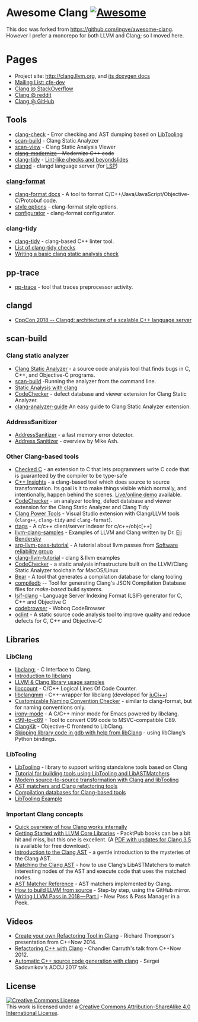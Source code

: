 # Awesome Clang [![Awesome](https://cdn.rawgit.com/sindresorhus/awesome/d7305f38d29fed78fa85652e3a63e154dd8e8829/media/badge.svg)](https://github.com/sindresorhus/awesome)

This doc was forked from https://github.com/ingve/awesome-clang. However I prefer a monorepo for both LLVM and Clang; so I moved here.

# Pages
- Project site: http://clang.llvm.org, and [its doxygen docs](https://clang.llvm.org/doxygen/index.html)
- [Mailing List: cfe-dev](http://lists.cs.uiuc.edu/mailman/listinfo/cfe-dev)
- [Clang @ StackOverflow](http://stackoverflow.com/questions/tagged/clang)
- [Clang @ reddit](https://www.reddit.com/r/Clang/)
- [Clang @ GitHub](https://github.com/topics/clang)


## Tools

- [clang-check](http://clang.llvm.org/docs/ClangCheck.html) - Error checking and AST dumping based on [LibTooling](http://clang.llvm.org/docs/LibTooling.html)
- [scan-build](http://clang-analyzer.llvm.org/) - Clang Static Analyzer
- [scan-view](http://clang-analyzer.llvm.org/) - Clang Static Analysis Viewer
- ~~[clang-modernize](http://clang.llvm.org/extra/clang-modernize.html) - Modernize C++ code~~
- [clang-tidy](http://clang.llvm.org/extra/clang-tidy.html) - [Lint-like checks and beyondslides](http://llvm.org/devmtg/2014-04/PDFs/Talks/clang-tidy%20LLVM%20Euro%202014.pdf)
- [clangd](https://clangd.llvm.org/) - clangd language server (for [LSP](https://microsoft.github.io/language-server-protocol/))

### [clang-format](http://clang.llvm.org/docs/ClangFormat.html)

- [clang-format docs](https://clang.llvm.org/docs/ClangFormat.html) - A tool to format C/C++/Java/JavaScript/Objective-C/Protobuf code.
- [style options](https://clang.llvm.org/docs/ClangFormatStyleOptions.html) - clang-format style options.
- [configurator](https://zed0.co.uk/clang-format-configurator/) -  clang-format configurator.

### clang-tidy

- [clang-tidy](https://clang.llvm.org/extra/clang-tidy/) - clang-based C++ linter tool.
- [List of clang-tidy checks](https://clang.llvm.org/extra/clang-tidy/checks/list.html)
- [Writing a basic clang static analysis check](https://bbannier.github.io/blog/2015/05/02/Writing-a-basic-clang-static-analysis-check.html)

## pp-trace

- [pp-trace](https://clang.llvm.org/extra/pp-trace.html) - tool that traces preprocessor activity.


## clangd
- [CppCon 2018 -- Clangd: architecture of a scalable C++ language server](https://www.youtube.com/watch?v=5HIyAXj1YNQ)

## scan-build

### Clang static analyzer

- [Clang Static Analyzer](https://clang-analyzer.llvm.org/index.html) - a source code analysis tool that finds bugs in C, C++, and Objective-C programs.
- [scan-build](https://clang-analyzer.llvm.org/scan-build.html) -Running the analyzer from the command line.
- [Static Analysis with clang](https://btorpey.github.io/blog/2015/04/27/static-analysis-with-clang/)
- [CodeChecker](https://github.com/Ericsson/codechecker) - defect database and viewer extension for Clang Static Analyzer.
- [clang-analyzer-guide](https://github.com/haoNoQ/clang-analyzer-guide) An easy guide to Clang Static Analyzer extension.

### AddressSanitizer

- [AddressSanitizer](https://clang.llvm.org/docs/AddressSanitizer.html) - a fast memory error detector.
- [Address Sanitizer](https://www.mikeash.com/pyblog/friday-qa-2015-07-03-address-sanitizer.html) - overview by Mike Ash.

### Other Clang-based tools
- [Checked C](https://github.com/microsoft/checkedc) - an extension to C that lets programmers write C code that is guaranteed by the compiler to be type-safe
- [C++ Insights](https://github.com/andreasfertig/cppinsights) - a clang-based tool which does source to source transformation. Its goal is it to make things visible which normally, and intentionally, happen behind the scenes. [Live/online demo](https://cppinsights.io/) available.
- [CodeChecker](https://github.com/Ericsson/codechecker) - an analyzer tooling, defect database and viewer extension for the Clang Static Analyzer and Clang Tidy
- [Clang Power Tools](https://github.com/Caphyon/clang-power-tools) - Visual Studio extension with Clang/LLVM tools (`clang++`, `clang-tidy` and `clang-format`).
- [rtags](https://github.com/Andersbakken/rtags) - A c/c++ client/server indexer for c/c++/objc[++]
- [llvm-clang-samples](https://github.com/eliben/llvm-clang-samples) - Examples of LLVM and Clang written by Dr. [Eli Bendersky](http://eli.thegreenplace.net/)
- [srg-llvm-pass-tutorial](https://github.com/delcypher/srg-llvm-pass-tutorial) - A tutorial about llvm passes from [Software reliability group](http://srg.doc.ic.ac.uk/)
- [clang-llvm-tutorial](https://github.com/lijiansong/clang-llvm-tutorial) - clang & llvm examples
- [CodeChecker](https://codechecker.readthedocs.io/en/latest/) - a static analysis infrastructure built on the LLVM/Clang Static Analyzer toolchain for MacOS/Linux
- [Bear](https://github.com/rizsotto/Bear) - A tool that generates a compilation database for clang tooling
- [compiledb](https://github.com/nickdiego/compiledb) -- Tool for generating Clang's JSON Compilation Database files for *make-based* build systems.
- [lsif-clang](https://github.com/sourcegraph/lsif-clang) - Language Server Indexing Format (LSIF) generator for C, C++ and Objective C
- [codebrowser](https://github.com/KDAB/codebrowser) - Woboq CodeBrowser
- [oclint](https://github.com/oclint) - A static source code analysis tool to improve quality and reduce defects for C, C++ and Objective-C


## Libraries

### LibClang

- [libclang:](https://clang.llvm.org/doxygen/group__CINDEX.html) -  C Interface to Clang.
- [Introduction to libclang](https://www.mikeash.com/pyblog/friday-qa-2014-01-24-introduction-to-libclang.html)
- [LLVM & Clang library usage samples](https://github.com/eliben/llvm-clang-samples)
- [lloccount](https://github.com/neolynx/lloccount) - C/C++ Logical Lines Of Code Counter.
- [libclangmm](https://github.com/cppit/libclangmm) - C++-wrapper for libclang (developed for [juCi++](https://github.com/cppit/jucipp))
- [Customizable Naming Convention Checker](https://github.com/mapbox/cncc/) - similar to clang-format, but for naming conventions only.
- [irony-mode](https://github.com/Sarcasm/irony-mode) - A C/C++ minor mode for Emacs powered by libclang.
- [c99-to-c89](https://github.com/libav/c99-to-c89/) - Tool to convert C99 code to MSVC-compatible C89.
- [ClangKit](https://github.com/macmade/ClangKit) - Objective-C frontend to LibClang.
- [Skipping library code in gdb with help from libClang](https://jefftrull.github.io/c++/gdb/python/libclang/llvm/2018/04/30/stepping-with-libclang.html) - using libClang’s Python bindings.

### LibTooling

- [LibTooling](https://clang.llvm.org/docs/LibTooling.html) - library to support writing standalone tools based on Clang
- [Tutorial for building tools using LibTooling and LibASTMatchers](https://clang.llvm.org/docs/LibASTMatchersTutorial.html)
- [Modern source-to-source transformation with Clang and libTooling](https://eli.thegreenplace.net/2014/05/01/modern-source-to-source-transformation-with-clang-and-libtooling)
- [AST matchers and Clang refactoring tools](https://eli.thegreenplace.net/2014/07/29/ast-matchers-and-clang-refactoring-tools)
- [Compilation databases for Clang-based tools](https://eli.thegreenplace.net/2014/05/21/compilation-databases-for-clang-based-tools)
- [LibTooling Example](https://kevinaboos.wordpress.com/2013/07/23/clang-tutorial-part-ii-libtooling-example/)

### Important Clang concepts

- [Quick overview of how Clang works internally](http://cppdepend.com/blog/?p=321)
- [Getting Started with LLVM Core Libraries](https://www.packtpub.com/application-development/getting-started-llvm-core-libraries) - PacktPub books can be a bit hit and miss, but this one is excellent. (A [PDF with updates for Clang 3.5](https://www.packtpub.com/sites/default/files/downloads/6924OS_Appendix.pdf) is available for free download).
- [Introduction to the Clang AST](https://clang.llvm.org/docs/IntroductionToTheClangAST.html) - a gentle introduction to the mysteries of the Clang AST.
- [Matching the Clang AST](https://clang.llvm.org/docs/LibASTMatchers.html) - how to use Clang’s LibASTMatchers to match interesting nodes of the AST and execute code that uses the matched nodes.
- [AST Matcher Reference](https://clang.llvm.org/docs/LibASTMatchersReference.html) - AST matchers implemented by Clang.
- [How to build LLVM from source](https://quuxplusone.github.io/blog/2018/04/16/building-llvm-from-source/) - Step-by step, using the GitHub mirror.
- [Writing LLVM Pass in 2018 — Part I](https://medium.com/@mshockwave/writing-llvm-pass-in-2018-part-i-531c700e85eb) - New Pass & Pass Manager in a Peek.

## Videos

- [Create your own Refactoring Tool in Clang](https://www.youtube.com/watch?v=8PndHo7jjHk) - Richard Thompson's presentation from C++Now 2014.
- [Refactoring C++ with Clang](https://www.youtube.com/watch?v=yuIOGfcOH0k) - Chandler Carruth's talk from C++Now 2012.
- [Automatic C++ source code generation with clang](https://www.youtube.com/watch?v=aPTyatTI42k) - Sergei Sadovnikov's ACCU 2017 talk.


## License

<a rel="license" href="https://creativecommons.org/licenses/by-sa/4.0/"><img alt="Creative Commons License" style="border-width:0" src="https://i.creativecommons.org/l/by-sa/4.0/88x31.png" /></a><br />This work is licensed under a <a rel="license" href="https://creativecommons.org/licenses/by-sa/4.0/">Creative Commons Attribution-ShareAlike 4.0 International License</a>.
